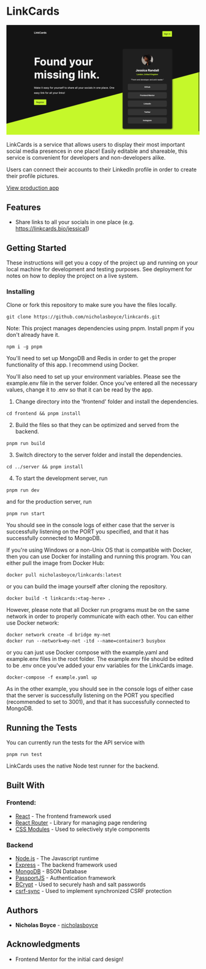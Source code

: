 # LinkCards

![](./homepage.png)

LinkCards is a service that allows users to display their most important social media presences in one place! Easily editable and shareable, this service is convenient for developers and non-developers alike.

Users can connect their accounts to their LinkedIn profile in order to create their profile pictures.

[View production app](https://www.linkcards.bio/)

## Features

- Share links to all your socials in one place (e.g. https://linkcards.bio/jessica1)

## Getting Started

These instructions will get you a copy of the project up and running on your local machine for development and testing purposes. See deployment for notes on how to deploy the project on a live system.

### Installing

Clone or fork this repository to make sure you have the files locally.
```console
git clone https://github.com/nicholasboyce/linkcards.git
```

Note: This project manages dependencies using pnpm. Install pnpm if you don't already have it.
```console
npm i -g pnpm
```

You'll need to set up MongoDB and Redis in order to get the proper functionality of this app. I recommend using Docker.

You'll also need to set up your environment variables. Please see the example.env file in the server folder. Once you've entered all the necessary values, change it to .env so that it can be read by the app. 

1. Change directory into the 'frontend' folder and install the dependencies.
```console
cd frontend && pnpm install
```

2. Build the files so that they can be optimized and served from the backend.
```console
pnpm run build
```

3. Switch directory to the server folder and install the dependencies.
```console
cd ../server && pnpm install
```

4. To start the development server, run
```console
pnpm run dev
```

and for the production server, run
```console
pnpm run start
```

You should see in the console logs of either case that the server is successfully listening on the PORT you specified, and that it has successfully connected to MongoDB. 

If you're using Windows or a non-Unix OS that is compatible with Docker, then you can use Docker for installing and running this program. 
You can either pull the image from Docker Hub:
```console
docker pull nicholasboyce/linkcards:latest
```

or you can build the image yourself after cloning the repository.
```console
docker build -t linkcards:<tag-here> . 
```

However, please note that all Docker run programs must be on the same network in order to properly communicate with each other. You can either use Docker network:
```console
docker network create -d bridge my-net
docker run --network=my-net -itd --name=container3 busybox
```

or you can just use Docker compose with the example.yaml and example.env files in the root folder. The example.env file should be edited to be .env once you've added your env variables for the LinkCards image.

```console
docker-compose -f example.yaml up
```

As in the other example, you should see in the console logs of either case that the server is successfully listening on the PORT you specified (recommended to set to 3001), and that it has successfully connected to MongoDB. 

## Running the Tests
You can currently run the tests for the API service with
```console
pnpm run test
```

LinkCards uses the native Node test runner for the backend.

## Built With

### Frontend:
* [React](https://react.dev/) - The frontend framework used
* [React Router](https://reactrouter.com/en/main) - Library for managing page rendering
* [CSS Modules](https://github.com/css-modules/css-modules) - Used to selectively style components

### Backend
* [Node.js](https://nodejs.org/en) - The Javascript runtime
* [Express](https://expressjs.com/) - The backend framework used
* [MongoDB](https://www.mongodb.com/) - BSON Database
* [PassportJS](https://www.passportjs.org/) - Authentication framework
* [BCrypt](https://github.com/kelektiv/node.bcrypt.js) - Used to securely hash and salt passwords
* [csrf-sync](https://github.com/Psifi-Solutions/csrf-sync) - Used to implement synchronized CSRF protection

## Authors

* **Nicholas Boyce** - [nicholasboyce](https://github.com/nicholasboyce)

## Acknowledgments

* Frontend Mentor for the initial card design!
